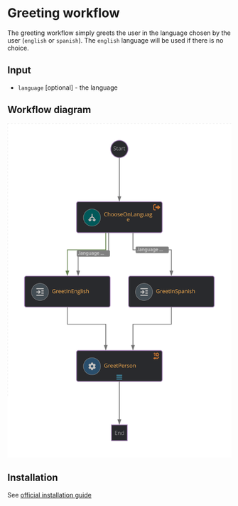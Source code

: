 # Greeting workflow
The greeting workflow simply greets the user in the language chosen by the user (`english` or `spanish`). The `english` language will be used if there is no choice.

## Input
- `language` [optional] - the language

## Workflow diagram
![Greeting workflow diagram](https://github.com/rhdhorchestrator/serverless-workflows/blob/main/workflows/greeting/greeting.svg?raw=true)

## Installation

See [official installation guide](https://github.com/rhdhorchestrator/serverless-workflows-config/blob/main/docs/main/greeting)
